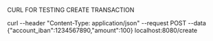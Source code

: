 CURL FOR TESTING CREATE TRANSACTION

curl --header "Content-Type: application/json" --request POST  --data {\"account_iban\":1234567890,\"amount\":100} localhost:8080/create